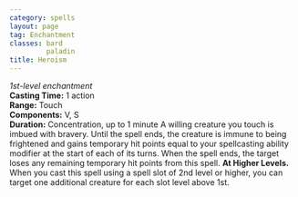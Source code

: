 ```yaml
---
category: spells
layout: page
tag: Enchantment
classes: bard
         paladin
title: Heroism 
---
```

_1st-level enchantment_    
**Casting Time:** 1 action    
**Range:** Touch    
**Components:** V, S    
**Duration:** Concentration, up to 1 minute 
A willing creature you touch is imbued with bravery. Until the spell ends, the creature is immune to being frightened and gains temporary hit points equal to your spellcasting ability modifier at the start of each of its turns. When the spell ends, the target loses any remaining temporary hit points from this spell. 
**At Higher Levels.** When you cast this spell using a spell slot of 2nd level or higher, you can target one additional creature for each slot level above 1st. 